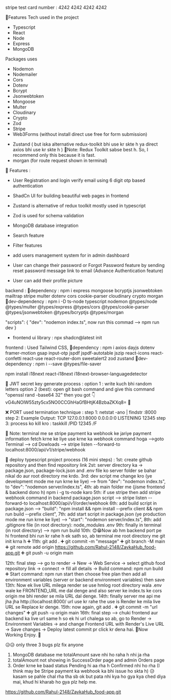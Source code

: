 stripe test card number : 4242 4242 4242 4242

🔴Features Tech used in the project 

- Typescript
- React
- Node
- Express
- MongoDB   

Packages uses

- Nodemon
- Nodemailer
- Cors
- Dotenv
- Bcrypt
- Jsonwebtoken
- Mongoose
- Multer
- Cloudinary
- Crypto
- Zod
- Stripe
- Web3Forms (without install direct use free for form submission)
<!-- - Mailtrap -->
- Zustand ( but iska alternative redux-toolkit bhi use kr skte h ya direct axios bhi use kr skte h )
🔸Note: Redux Toolkit sabse best h. So, I recommend only this because it is fast.
- morgan (for route request shown in terminal)

🔴 Features :

- User Registration and login verify email using 6 digit otp based authentication
- ShadCn UI for building beautiful web pages in frontend
- Zustand is alternative of redux toolkit mostly used in typescript
- Zod is used for schema validation
- MongoDB database integration
- Search feature
- Filter features
- add users management system for in admin dashboard

- User can change their password or Forgot Password feature by sending reset password message link to email (Advance Authentication feature)
- User can add their profile picture

backend :
🔸dependency : npm i express mongoose bcryptjs jsonwebtoken mailtrap stripe multer dotenv cors cookie-parser cloudinary crypto morgan
🔸dev-dependency : npm i -D ts-node typescript nodemon @types/node @types/multer @types/express @types/cors @types/cookie-parser @types/jsonwebtoken @types/bcryptjs @types/morgan

"scripts": {
    "dev": "nodemon index.ts",
   now run this commad --> npm run dev
}

- frontend ui library : npx shadcn@latest init

frontend : Used Tailwind CSS,
🔸dependency : npm i axios dayjs dotenv framer-motion gsap input-otp jspdf jspdf-autotable jszip react-icons react-confetti react-use react-router-dom sweetalert2 zod zustand
🔸dev-dependency : npm i --save @types/file-saver

npm install i18next react-i18next i18next-browser-languagedetector



🔴 JWT secret key generate process : 
option 1 : write kuch bhi random letters 
option 2 (best): open git bash command and give this command "openssl rand -base64 32"
then you got 👇
vG4uNOlW55zty5cx5NO0CCGhHaGfBHtjK4BzbaZKXq8=
🔸

❌ PORT used termination technique :
step 1: netstat -ano | findstr :8000
step 2: Example Output: TCP    127.0.0.1:8000    0.0.0.0:0    LISTENING    12345
step 3: process ko kill kro : taskkill /PID 12345 /F


🚀 Note: terminal me se stripe payment ka webhook ke jariye payment information fetch krne ke liye use krne ka webhook command hoga -->goto Terminal --> cd Dowloads --> stripe listen --forward-to localhost:8000/api/v1/stripe/webhook

🔴 deploy typescript project process (16 mini steps) :
1st: create github repository and then find repository link
2st: server directory ka -> package.json, package-lock.json and .env file ko server folder se bahar nikal do aur root directory me krdo.
3rd: dev script me change kro (ye development mode me run krne ke liye) --> from "dev": "nodemon index.ts", to "dev": "nodemon server/index.ts",
4th: ab main folder me (jisme frontend & backend dono h)  npm i -g ts-node  karo
5th: if use stripe then add stripe webhook command in backend package.json script --> stripe listen --forward-to localhost:8000/api/v1/order/webhook
6th: add build script in package.json --> "build": "npm install && npm install --prefix client && npm run build --prefix client",
7th: add start script in package.json (ye production mode me run krne ke liye) --> "start": "nodemon server/index.ts",
8th: add .gitignore file (in root directory): node_modules .env
9th: finally in terminal (in root directory) --> npm run build
10th: 😊😁Now ab hm backend port pe hi frontend bhi run kr rahe h ek sath so, ab terminal me root directory me git init krna h ➕
11th: git add . ➕ git commit -m "message" ➕ git branch -M main ➕ git remote add origin https://github.com/Rahul-2148/ZaykaHub_food-app.git ➕ git push -u origin main

12th: final step --> go to render -> New -> Web Service -> select github food repository link -> connect -> fill all details -> Build command: npm run build ➕ Start command: npm run start then choose free plan then add all environment variables (server or backend environment variables) then save
13th: Now ek live URL milega render se use hmlog root directory wala .env wale ke FRONTEND_URL me dal denge and also server ke index.ts ke cors origin me bhi render se mila URL dal denge.
14th: finally server me api me jha jha http://localhost:8000/ url use kr rahe the use is Render ke mila live URL se Replace kr denge.
15th: now again, git add . ➕ git commit -m "url changes" ➕ git push -u origin main
16th: final step --> chuki frontend aur backend ka live url same h so ek hi url chalega so ab, go to Render -> Environment Variables -> and change Frontend URL with Render's Live URL -> Save changes -> Deploy latest commit pr click kr dena hai. 🔸Now Working Enjoy. 🚀

😥😥 only three 3 bugs plz fix anyone
1. MongoDB database me totalAmount save nhi ho raha h nhi ja rha 
2. totalAmount not showing in SuccessOrder page and admin Orders page
3. Order krne ke baad status Pending hi aa rha h Confirmed nhi ho rha (I think may be Stripe payment ka webhook ka bhi issue ho skta h)
😥 kasam se pahle chal rha tha sb ok but pata nhi kya ho gya kya ched diya mai, khud hi kharab ho gya plz help me.



https://github.com/Rahul-2148/ZaykaHub_food-app.git